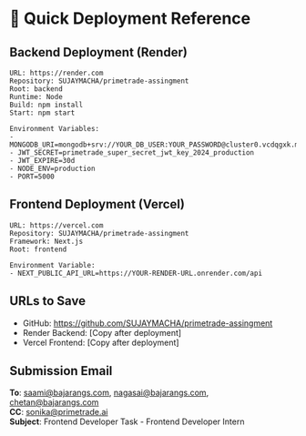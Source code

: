 # 🎯 Quick Deployment Reference

## Backend Deployment (Render)
```
URL: https://render.com
Repository: SUJAYMACHA/primetrade-assingment
Root: backend
Runtime: Node
Build: npm install
Start: npm start

Environment Variables:
- MONGODB_URI=mongodb+srv://YOUR_DB_USER:YOUR_PASSWORD@cluster0.vcdqgxk.mongodb.net/primetrade
- JWT_SECRET=primetrade_super_secret_jwt_key_2024_production
- JWT_EXPIRE=30d
- NODE_ENV=production
- PORT=5000
```

## Frontend Deployment (Vercel)
```
URL: https://vercel.com
Repository: SUJAYMACHA/primetrade-assingment
Framework: Next.js
Root: frontend

Environment Variable:
- NEXT_PUBLIC_API_URL=https://YOUR-RENDER-URL.onrender.com/api
```

## URLs to Save
- GitHub: https://github.com/SUJAYMACHA/primetrade-assingment
- Render Backend: [Copy after deployment]
- Vercel Frontend: [Copy after deployment]

## Submission Email
**To**: saami@bajarangs.com, nagasai@bajarangs.com, chetan@bajarangs.com  
**CC**: sonika@primetrade.ai  
**Subject**: Frontend Developer Task - Frontend Developer Intern
